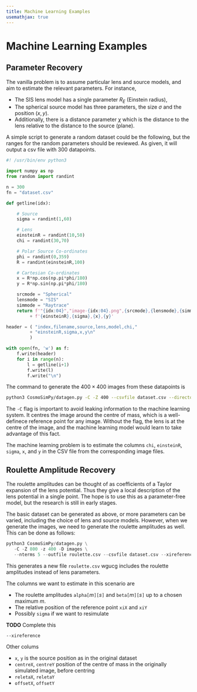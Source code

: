 ```yaml
---
title: Machine Learning Examples
usemathjax: true
---
```


# Machine Learning Examples

## Parameter Recovery

The vanilla problem is to assume particular lens and source models, and
aim to estimate the relevant parameters.  For instance,
+ The SIS lens model has a single parameter $R_E$ (Einstein radius),
+ The spherical source model has three parameters, the size $\sigma$
  and the position $(x,y)$.
+ Additionally, there is a distance parameter $\chi$ which is the distance
  to the lens relative to the distance to the source (plane).

A simple script to generate a random dataset could be the following,
but the ranges for the random parameters should be reviewed.
As given, it will output a csv file with 300 datapoints.
```python
#! /usr/bin/env python3

import numpy as np
from random import randint

n = 300
fn = "dataset.csv"

def getline(idx):

    # Source
    sigma = randint(1,60)

    # Lens
    einsteinR = randint(10,50)
    chi = randint(30,70)

    # Polar Source Co-ordinates
    phi = randint(0,359)
    R = randint(einsteinR,100)

    # Cartesian Co-ordinates
    x = R*np.cos(np.pi*phi/180)
    y = R*np.sin(np.pi*phi/180)

    srcmode = "Spherical"
    lensmode = "SIS"
    simmode = "Raytrace"
    return f'"{idx:04}","image-{idx:04}.png",{srcmode},{lensmode},{simmode},{chi},' \
         + f'{einsteinR},{sigma},{x},{y}'

header = ( "index,filename,source,lens,model,chi,"
         + "einsteinR,sigma,x,y\n"
         )

with open(fn, 'w') as f:
    f.write(header)
    for i in range(n):
        l = getline(i+1)
        f.write(l)
        f.write("\n")
```

The command to generate the $400\times400$ images from these datapoints is
```sh
python3 CosmoSimPy/datagen.py -C -Z 400 --csvfile dataset.csv --directory images
```
The `-C` flag is important to avoid leaking information to the machine learning system.
It centres the image around the centre of mass, which is a well-definece reference point
for any image.  Without the flag, the lens is at the centre of the image, and the machine
learning model would learn to take advantage of this fact.

The machine learning problem is to estimate the columns
`chi`, `einsteinR`, `sigma`, `x`, and `y` in the CSV file from the corresponding
image files.

## Roulette Amplitude Recovery

The roulette amplitudes can be thought of as coefficients of a Taylor expansion of the lens
potential.  Thus they give a local description of the lens potential in a single point.
The hope is to use this as a parameter-free model, but the research is still in early stages.

The basic dataset can be generated as above, or more parameters can be varied,
including the choice of lens and source models.
However, when we generate the images, we need to generate the roulette
amplitudes as well.
This can be done as follows:
```python
python3 CosmoSimPy/datagen.py \
   -C -Z 800 -z 400 -D images \
   --nterms 5 --outfile roulette.csv --csvfile dataset.csv --xireference
```
This generates a new file `roulette.csv` wgucg includes the roulette amplitudes 
instead of lens parameters.

The columns we want to estimate in this scenario are
+ The roulette amplitudes `alpha[`$m$`][`$s$`]` and `beta[`$m$`][`$s$`]` 
  up to a chosen maximum $m$.
+ The relative position of the reference point `xiX` and `xiY`
+ Possibly `sigma` if we want to resimulate

**TODO** Complete this

`--xireference`

Other colums
+ `x`, `y` is the source position as in the original dataset
+ `centreX`, `centreY` position of the centre of mass in the originally
  simulated image, before centring
+ `reletaX`, `reletaY`
+ `offsetX`, `offsetY`
